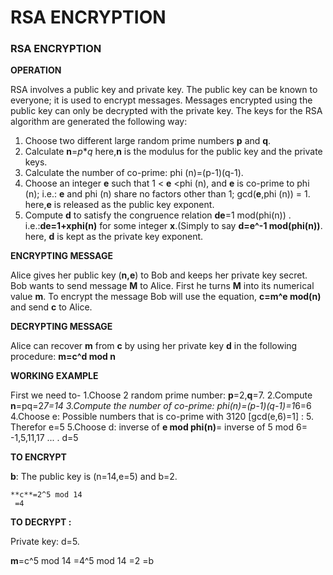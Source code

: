 # RSA ENCRYPTION
### RSA ENCRYPTION
**__OPERATION__**

RSA involves a public key and private key. The public key can be known to everyone; it is used to encrypt messages. Messages encrypted using the public key can only be decrypted with the private key. The keys for the RSA algorithm are generated the following way:
  1. Choose two different large random prime numbers **p** and **q**.
  2. Calculate **n**=_p_*_q_ here,**n** is the modulus for the public key and the private keys.
  3. Calculate the number of co-prime: phi (n)=(p-1)(q-1).
  4. Choose an integer **e** such that 1 < **e** <phi (n), and **e** is co-prime to phi (n); i.e.: **e** and phi (n) share no factors other than 1; gcd(**e**,phi (n)) = 1.   here,**e** is released as the public key exponent.
  5. Compute **d** to satisfy the congruence relation **de**=1 mod(phi(n)) . i.e.:**de=1+xphi(n)** for some integer **x**.(Simply to say **d=e^-1 mod(phi(n))**.  here, **d** is kept as the private key exponent.
  
  **__ENCRYPTING MESSAGE__**
  
  Alice gives her public key (**n,e**) to Bob and keeps her private key secret. Bob wants to send message **M** to Alice.
  First he turns **M** into its numerical value **m**. To encrypt the message Bob will use the equation, **__c=m^e mod(n)__** and send **c** to Alice. 
  
  **__DECRYPTING MESSAGE__**
  
  Alice can recover **m** from **c** by using her private key **d** in the following procedure:
**__m=c^d mod n__**
 
  **__WORKING EXAMPLE__**
  
  First we need to-
  1.Choose 2 random prime number: **p**=2,**q**=7. 
  2.Compute **n**=pq=2*7=14
  3.Compute the number of co-prime: phi(n)=(p-1)(q-1)=1*6=6
  4.Choose e: Possible numbers that is co-prime with 3120 [gcd(e,6)=1] : 5. Therefor e=5
  5.Choose d: inverse of **e mod phi(n)**= inverse of 5 mod 6= -1,5,11,17 ... . d=5
  
  **TO ENCRYPT**
  
  **b**:
    The public key is (n=14,e=5) and b=2.
    
    **c**=2^5 mod 14
     =4
  
  **TO DECRYPT :**
  
  Private key: d=5.
  
   **m**=c^5 mod 14
    =4^5 mod 14
    =2
    =b
    
    
